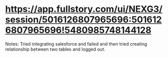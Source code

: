 # https://app.fullstory.com/ui/NEXG3/session/5016126807965696:5016126807965696!5480985748144128

Notes: Tried integrating salesforce and failed and then tried creating relationship between two tables and logged out.